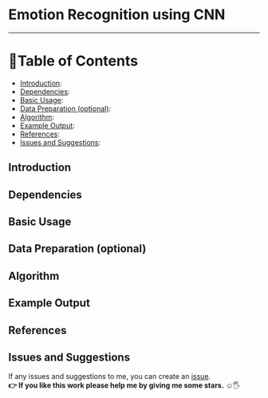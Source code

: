 # Emotion Recognition using CNN

---

<div class="nav">

# 🚩Table of Contents

* [Introduction](#introduction): <i></i>
* [Dependencies](#dependencies): <i></i>
* [Basic Usage](#basic-usage): <i></i>
* [Data Preparation (optional)](#data-preparation-optional): <i></i>
* [Algorithm](#algorithm): <i></i>
* [Example Output](#example-output): <i></i>
* [References](#references): <i></i>
* [Issues and Suggestions](#issues-and-suggestions): <i></i>

</div>


<main>

   <!-- Introduction -->
<article id="introduction">

## Introduction

</article>
  
  
  
   <!-- Dependencies -->
<article id="dependencies">

## Dependencies

</article>
  
  
  
  <!-- Basic Usage -->
<article id="basic-usage">

## Basic Usage

</article>
  
  
  
  <!-- Data Preparation (optional) -->
<article id="data-preparation-optional">

## Data Preparation (optional)

</article>  
  
  
  
  <!-- Algorithm -->
<article id="algorithm">

## Algorithm

</article>  
  
  
  
  <!-- Example Output -->
<article id="example-output">

## Example Output

</article>    
  
  
  
  <!-- References -->
<article id="references">

## References

</article>    
  
  
  
  <!-- Issues and Suggestions -->
<article id="issues-and-suggestions">

## Issues and Suggestions
  
If any issues and suggestions to me, you can create an [issue](https://github.com/Mohammadimh76/Emotion_Recognition/issues).<br>
<b>👉 If you like this work please help me by giving me some stars.</b> ☺️🖐

</article>    
  
  
  
</main>
